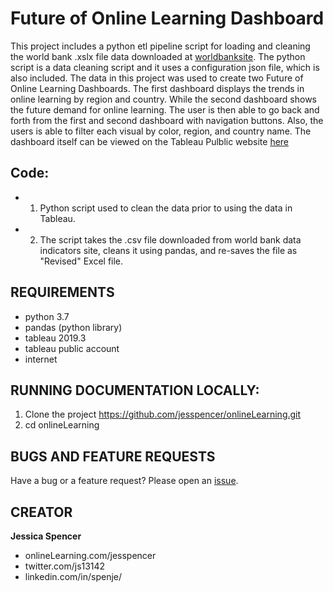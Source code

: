 # Future of Online Learning Dashboard
This project includes a python etl pipeline script for loading and cleaning the world bank .xslx file data downloaded at [worldbanksite](https://datacatalog.worldbank.org/dataset/world-development-indicators). The python script is a data cleaning script and it uses a configuration json file, which is also included. The data in this project was used to create two Future of Online Learning Dashboards. The first dashboard displays the trends in online learning by region and country. While the second dashboard shows the future demand for online learning. The user is then able to go back and forth from the first and second dashboard with navigation buttons. Also, the users is able to filter each visual by color, region, and country name.  The dashboard itself can be viewed on the Tableau Pulblic website [here](https://public.tableau.com/profile/jessica.spencer6802#!/vizhome/FutureofOnlineLearning_15992334579770/OnlineLearning/)

## Code:
* 1. Python script used to clean the data prior to using the data in Tableau. 
* 2. The script takes the .csv file downloaded from world bank data indicators site, cleans it using pandas, and re-saves the file as "Revised" Excel file.   

## REQUIREMENTS
- python 3.7
- pandas (python library) 
- tableau 2019.3
- tableau public account
- internet 

## RUNNING DOCUMENTATION LOCALLY:
1. Clone the project https://github.com/jesspencer/onlineLearning.git
2. cd onlineLearning

## BUGS AND FEATURE REQUESTS
Have a bug or a feature request? Please open an [issue](https://github.com/jesspencer/onlineLearning/issues/new).


## CREATOR
**Jessica Spencer**
- onlineLearning.com/jesspencer
- twitter.com/js13142
- linkedin.com/in/spenje/
